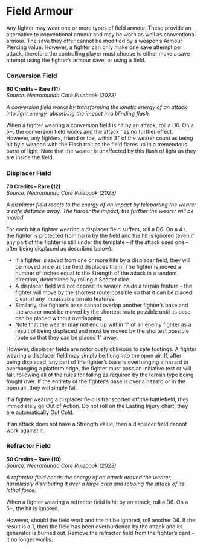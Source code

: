 # Field Armour

Any fighter may wear one or more types of field armour. These provide an alternative to conventional armour and may be worn as well as conventional armour. The save they offer cannot be modified by a weapon’s Armour Piercing value. However, a fighter can only make one save attempt per attack, therefore the controlling player must choose to either make a save attempt using the fighter’s armour save, or using a field.

### Conversion Field

**60 Credits – Rare (11)**  
_Source: Necromunda Core Rulebook (2023)_


_A conversion field works by transforming the kinetic energy of an attack into light energy, absorbing the impact in a blinding flash._

When a fighter wearing a conversion field is hit by an attack, roll a D6. On a
5+, the conversion field works and the attack has
no further effect. However, any fighters, friend or
foe, within 3" of the wearer count as being hit by a
weapon with the Flash trait as the field flares up in
a tremendous burst of light. Note that the wearer is
unaffected by this flash of light as they are inside
the field.

### Displacer Field

**70 Credits – Rare (12)**  
_Source: Necromunda Core Rulebook (2023)_


_A displacer field reacts to the energy of an impact by teleporting the wearer a safe distance away. The harder the impact, the further the wearer will be moved._

For each hit a fighter wearing a displacer field
suffers, roll a D6. On a 4+, the fighter is protected from
harm by the field and the hit is ignored (even if any part
of the fighter is still under the template – if the attack
used one – after being displaced as described below).

- If a fighter is saved from one or more hits by a
  displacer field, they will be moved once as the field
  displaces them. The fighter is moved a number
  of inches equal to the Strength of the attack
  in a random direction, determined by rolling a
  Scatter dice.
- A displacer field will not deposit its wearer inside a
  terrain feature – the fighter will move by the shortest
  route possible so that it can be placed clear of any
  impassable terrain features.
- Similarly, the fighter’s base cannot overlap another
  fighter’s base and the wearer must be moved by the
  shortest route possible until its base can be placed
  without overlapping.
- Note that the wearer may not end up within 1" of
  an enemy fighter as a result of being displaced and
  must be moved by the shortest possible route so
  that they can be placed 1" away.

However, displacer fields are notoriously oblivious
to safe footings. A fighter wearing a displacer field
may simply be flung into the open air. If, after being
displaced, any part of the fighter’s base is overhanging
a hazard or overhanging a platform edge, the fighter
must pass an Initiative test or will fall, following all
of the rules for falling as required by the terrain type
being fought over. If the entirety of the fighter’s base is
over a hazard or in the open air, they will simply fall.

If a fighter wearing a displacer field is transported
off the battlefield, they immediately go Out of Action. Do not roll on the Lasting Injury chart, they are
automatically Out Cold.

If an attack does not have a Strength value, then a
displacer field cannot work against it.

### Refractor Field

**50 Credits – Rare (10)**  
_Source: Necromunda Core Rulebook (2023)_


_A refractor field bends the energy of an attack around the wearer, harmlessly distributing it over a large area and robbing the attack of its lethal force._

When a
fighter wearing a refractor field is hit by an attack, roll a
D6. On a 5+, the hit is ignored.

However, should the field work and the hit be ignored, roll another D6. If the result is a 1, then the field has
been overburdened by the attack and its generator
is burned out. Remove the refractor field from the
fighter’s card – it no longer works.
